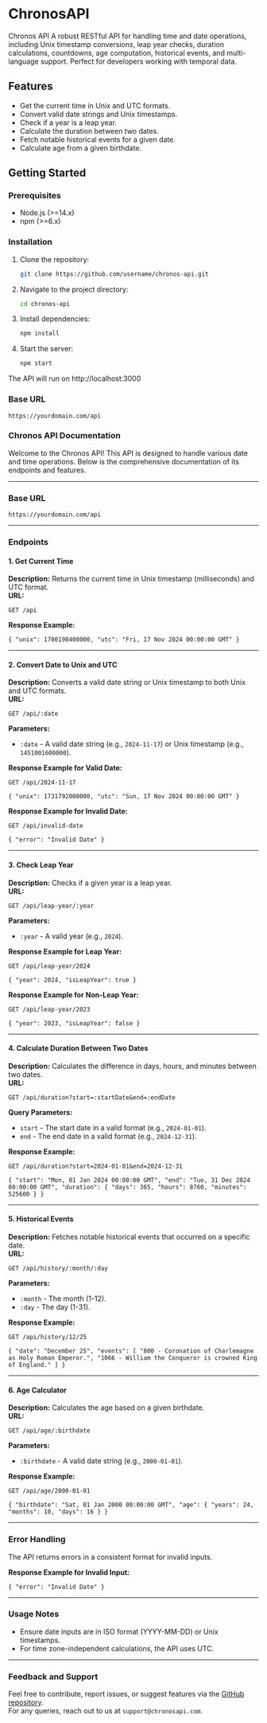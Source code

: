 # ChronosAPI
Chronos API A robust RESTful API for handling time and date operations, including Unix timestamp conversions, leap year checks, duration calculations, countdowns, age computation, historical events, and multi-language support. Perfect for developers working with temporal data.

## Features
- Get the current time in Unix and UTC formats.
- Convert valid date strings and Unix timestamps.
- Check if a year is a leap year.
- Calculate the duration between two dates.
- Fetch notable historical events for a given date.
- Calculate age from a given birthdate.

## Getting Started

### Prerequisites
- Node.js (>=14.x)
- npm (>=6.x)

### Installation
1. Clone the repository:
   ```bash
   git clone https://github.com/username/chronos-api.git
   ```
2. Navigate to the project directory:
    ```bash
    cd chronos-api
    ```
3. Install dependencies:
    ```bash
    npm install 
    ```
4. Start the server:
    ```bash
    npm start
    ```
The API will run on http://localhost:3000



### Base URL
```text
https://yourdomain.com/api
```


### **Chronos API Documentation**

Welcome to the Chronos API! This API is designed to handle various date and time operations. Below is the comprehensive documentation of its endpoints and features.

----------

### **Base URL**

`https://yourdomain.com/api` 

----------

### **Endpoints**

#### 1. **Get Current Time**

**Description:** Returns the current time in Unix timestamp (milliseconds) and UTC format.  
**URL:**


`GET /api` 

**Response Example:**

`{
  "unix": 1700198400000,
  "utc": "Fri, 17 Nov 2024 00:00:00 GMT"
}` 

----------

#### 2. **Convert Date to Unix and UTC**

**Description:** Converts a valid date string or Unix timestamp to both Unix and UTC formats.  
**URL:**

`GET /api/:date` 

**Parameters:**

-   `:date` - A valid date string (e.g., `2024-11-17`) or Unix timestamp (e.g., `1451001600000`).

**Response Example for Valid Date:**

`GET /api/2024-11-17` 



`{
  "unix": 1731792000000,
  "utc": "Sun, 17 Nov 2024 00:00:00 GMT"
}` 

**Response Example for Invalid Date:**

`GET /api/invalid-date` 

`{
  "error": "Invalid Date"
}` 

----------

#### 3. **Check Leap Year**

**Description:** Checks if a given year is a leap year.  
**URL:**

`GET /api/leap-year/:year` 

**Parameters:**

-   `:year` - A valid year (e.g., `2024`).

**Response Example for Leap Year:**

`GET /api/leap-year/2024` 

`{
  "year": 2024,
  "isLeapYear": true
}` 

**Response Example for Non-Leap Year:**

`GET /api/leap-year/2023` 


`{
  "year": 2023,
  "isLeapYear": false
}` 

----------

#### 4. **Calculate Duration Between Two Dates**

**Description:** Calculates the difference in days, hours, and minutes between two dates.  
**URL:**

`GET /api/duration?start=:startDate&end=:endDate` 

**Query Parameters:**

-   `start` - The start date in a valid format (e.g., `2024-01-01`).
-   `end` - The end date in a valid format (e.g., `2024-12-31`).

**Response Example:**

`GET /api/duration?start=2024-01-01&end=2024-12-31` 

`{
  "start": "Mon, 01 Jan 2024 00:00:00 GMT",
  "end": "Tue, 31 Dec 2024 00:00:00 GMT",
  "duration": {
    "days": 365,
    "hours": 8760,
    "minutes": 525600
  }
}` 

----------

#### 5. **Historical Events**

**Description:** Fetches notable historical events that occurred on a specific date.  
**URL:**

`GET /api/history/:month/:day` 

**Parameters:**

-   `:month` - The month (1-12).
-   `:day` - The day (1-31).

**Response Example:**

`GET /api/history/12/25` 

`{
  "date": "December 25",
  "events": [
    "800 - Coronation of Charlemagne as Holy Roman Emperor.",
    "1066 - William the Conqueror is crowned King of England."
  ]
}` 

----------

#### 6. **Age Calculator**

**Description:** Calculates the age based on a given birthdate.  
**URL:**


`GET /api/age/:birthdate` 

**Parameters:**

-   `:birthdate` - A valid date string (e.g., `2000-01-01`).

**Response Example:**

`GET /api/age/2000-01-01` 

`{
  "birthdate": "Sat, 01 Jan 2000 00:00:00 GMT",
  "age": {
    "years": 24,
    "months": 10,
    "days": 16
  }
}` 

----------

### **Error Handling**

The API returns errors in a consistent format for invalid inputs.

**Response Example for Invalid Input:**

`{
  "error": "Invalid Date"
}` 

----------

### **Usage Notes**

-   Ensure date inputs are in ISO format (YYYY-MM-DD) or Unix timestamps.
-   For time zone-independent calculations, the API uses UTC.

----------

### **Feedback and Support**

Feel free to contribute, report issues, or suggest features via the [GitHub repository](#).  
For any queries, reach out to us at `support@chronosapi.com`.